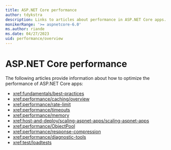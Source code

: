 ```yaml
---
title: ASP.NET Core performance
author: tdykstra
description: Links to articles about performance in ASP.NET Core apps.
monikerRange: '>= aspnetcore-6.0'
ms.author: riande
ms.date: 04/27/2023
uid: performance/overview
---
```

# ASP.NET Core performance

The following articles provide information about how to optimize the performance of ASP.NET Core apps:

* <xref:fundamentals/best-practices>
* <xref:performance/caching/overview>
* <xref:performance/rate-limit>
* <xref:performance/timeouts>
* <xref:performance/memory>
* <xref:host-and-deploy/scaling-aspnet-apps/scaling-aspnet-apps>
* <xref:performance/ObjectPool>
* <xref:performance/response-compression>
* <xref:performance/diagnostic-tools>
* <xref:test/loadtests>
